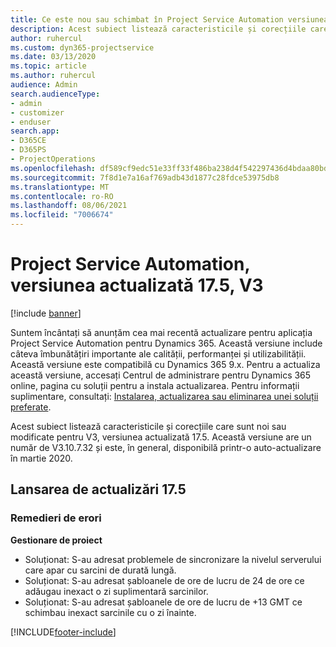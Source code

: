 ```yaml
---
title: Ce este nou sau schimbat în Project Service Automation versiunea actualizată 17.5, Hotfix, V3
description: Acest subiect listează caracteristicile și corecțiile care sunt disponibile în Project Service Automation V3, versiunea actualizată 17.5, V3.
author: ruhercul
ms.custom: dyn365-projectservice
ms.date: 03/13/2020
ms.topic: article
ms.author: ruhercul
audience: Admin
search.audienceType:
- admin
- customizer
- enduser
search.app:
- D365CE
- D365PS
- ProjectOperations
ms.openlocfilehash: df589cf9edc51e33ff33f486ba238d4f542297436d4bdaa80bd8af59b65e7481
ms.sourcegitcommit: 7f8d1e7a16af769adb43d1877c28fdce53975db8
ms.translationtype: MT
ms.contentlocale: ro-RO
ms.lasthandoff: 08/06/2021
ms.locfileid: "7006674"
---
```

# <a name="project-service-automation-update-release-175-v3"></a>Project Service Automation, versiunea actualizată 17.5, V3

[!include [banner](../includes/psa-now-project-operations.md)]

Suntem încântați să anunțăm cea mai recentă actualizare pentru aplicația Project Service Automation pentru Dynamics 365. Această versiune include câteva îmbunătățiri importante ale calității, performanței și utilizabilității.  Această versiune este compatibilă cu Dynamics 365 9.x. Pentru a actualiza această versiune, accesați Centrul de administrare pentru Dynamics 365 online, pagina cu soluții pentru a instala actualizarea. Pentru informații suplimentare, consultați: [Instalarea, actualizarea sau eliminarea unei soluții preferate](/power-platform/admin/install-remove-preferred-solution).

Acest subiect listează caracteristicile și corecțiile care sunt noi sau modificate pentru V3, versiunea actualizată 17.5. Această versiune are un număr de V3.10.7.32 și este, în general, disponibilă printr-o auto-actualizare în martie 2020.


## <a name="update-release-175"></a>Lansarea de actualizări 17.5

### <a name="bug-fixes"></a>Remedieri de erori


**Gestionare de proiect**

- Soluționat: S-au adresat problemele de sincronizare la nivelul serverului care apar cu sarcini de durată lungă.
- Soluționat: S-au adresat șabloanele de ore de lucru de 24 de ore ce adăugau inexact o zi suplimentară sarcinilor.
- Soluționat: S-au adresat șabloanele de ore de lucru de +13 GMT ce schimbau inexact sarcinile cu o zi înainte.



[!INCLUDE[footer-include](../includes/footer-banner.md)]